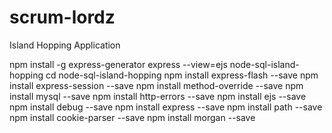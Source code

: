 # scrum-lordz
Island Hopping Application

npm install -g express-generator
express --view=ejs node-sql-island-hopping
cd node-sql-island-hopping
npm install express-flash --save
npm install express-session --save
npm install method-override --save
npm install mysql --save
npm install http-errors --save
npm install ejs --save
npm install debug --save
npm install express --save
npm install path --save
npm install cookie-parser --save
npm install morgan --save